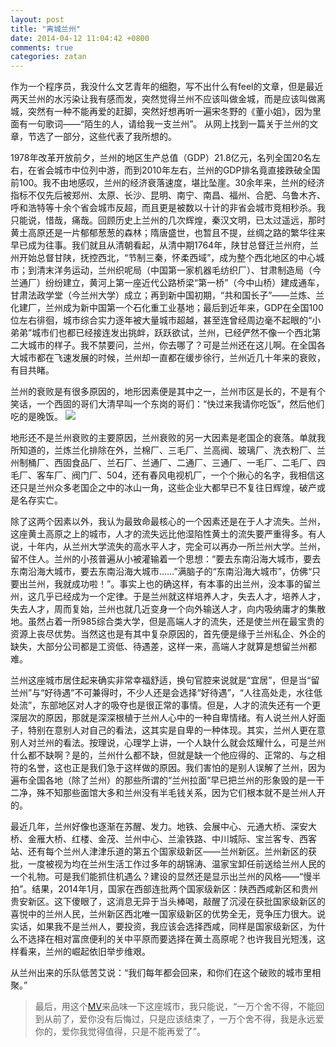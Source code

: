 ```yaml
---
layout: post
title: "离城兰州"
date: 2014-04-12 11:04:42 +0800
comments: true
categories: zatan 
---
```

作为一个程序员，我没什么文艺青年的细胞，写不出什么有feel的文章，但是最近两天兰州的水污染让我有感而发，突然觉得兰州不应该叫做金城，而是应该叫做离城，突然有一种不能再爱的赶脚，突然好想再听一遍宋冬野的《董小姐》，因为里面有一句歌词——“陌生的人，请给我一支兰州”。 从网上找到一篇关于兰州的文章，节选了一部分，这些代表了我所想的。

1978年改革开放前夕，兰州的地区生产总值（GDP）21.8亿元，名列全国20名左右，在省会城市中位列中游，而到2010年左右，兰州的GDP排名竟直接跌破全国前100。我不由地感叹，兰州的经济衰落速度，堪比坠崖。30余年来，兰州的经济指标不仅先后被郑州、太原、长沙、昆明、南宁、南昌、福州、合肥、乌鲁木齐、呼和浩特等十余个省会城市反超，而且更是被数以十计的非省会城市竞相秒杀。我只能说，惜哉，痛哉。回顾历史上兰州的几次辉煌，秦汉文明，已太过遥远，那时黄土高原还是一片郁郁葱葱的森林；隋唐盛世，也暂且不提，丝绸之路的繁华往来早已成为往事。我们就且从清朝看起，从清中期1764年，陕甘总督迁兰州府，兰州开始总督甘陕，抚控西北，“节制三秦，怀柔西域”，成为整个西北地区的中心城市；到清末洋务运动，兰州织呢局（中国第一家机器毛纺织厂）、甘肃制造局（今兰通厂）纷纷建立，黄河上第一座近代公路桥梁“第一桥”（今中山桥）建成通车，甘肃法政学堂（今兰州大学）成立；再到新中国初期，“共和国长子”——兰炼、兰化建厂，兰州成为新中国第一个石化重工业基地；最后到近年来，GDP在全国100位左右徘徊，城市综合实力逐年被大量城市超越，甚至连曾经周边毫不起眼的“小弟弟”城市们也都已经接连发出挑衅，跃跃欲试，兰州，已经俨然不像一个西北第二大城市的样子。我不禁要问，兰州，你去哪了？可是兰州还在这儿啊。在全国各大城市都在飞速发展的时候，兰州却一直都在缓步徐行，兰州近几十年来的衰败，有目共睹。

兰州的衰败是有很多原因的，地形因素便是其中之一，兰州市区是长的，不是有个笑话，一个西固的哥们大清早叫一个东岗的哥们：“快过来我请你吃饭”，然后他们吃的是晚饭。
![](http://a2bgeekblog.qiniudn.com/image/png/lanzhou.png)

地形还不是兰州衰败的主要原因，兰州衰败的另一大因素是老国企的衰落。单就我所知道的，兰炼兰化排除在外，兰棉厂、三毛厂、兰高阀、玻璃厂、洗衣粉厂、兰州制桶厂、西固食品厂、兰石厂、兰通厂、二通厂、三通厂、一毛厂、二毛厂、四毛厂、客车厂、阀门厂、504，还有春风电视机厂，一个个揪心的名字，我相信这还只是兰州众多老国企之中的冰山一角，这些企业大都早已不复往日辉煌，破产或是名存实亡。

除了这两个因素以外，我认为最致命最核心的一个因素还是在于人才流失。兰州，这座黄土高原之上的城市，人才的流失远比他湿陷性黄土的流失要严重得多。有人说，十年内，从兰州大学流失的高水平人才，完全可以再办一所兰州大学。兰州，留不住人。兰州的小孩普遍从小被灌输着一个思想：“要去东南沿海大城市，要去东南沿海大城市，要去东南沿海大城市……”满脑子的“东南沿海大城市”，仿佛“只要出兰州，我就成功啦！”。事实上也的确这样，有本事的出兰州，没本事的留兰州，这几乎已经成为一个定律。于是兰州就这样培养人才，失去人才，培养人才，失去人才，周而复始，兰州也就几近变身一个向外输送人才，向内吸纳庸才的集散地。虽然占着一所985综合类大学，但是高端人才的流失，还是使兰州在最宝贵的资源上丧尽优势。当然这也是有其中复杂原因的，首先便是缘于兰州私企、外企的缺失，大部分公司都是工资低、待遇差，这样一来，高端人才就算是想留兰州都难。

兰州这座城市居住起来确实非常幸福舒适，换句官腔来说就是“宜居”，但是当“留兰州”与“好待遇”不可兼得时，不少人还是会选择“好待遇”，“人往高处走，水往低处流”，东部地区对人才的吸夺也是很正常的事情。但是，人才的流失还有一个更深层次的原因，那就是深深根植于兰州人心中的一种自卑情绪。有人说兰州人好面子，特别在意别人对自己的看法，这其实是自卑的一种体现。其实，兰州人更在意别人对兰州的看法。按理说，心理学上讲，一个人缺什么就会炫耀什么，可是兰州什么都不缺啊？是的，兰州什么都不缺，但就是缺一个他应得的、正常的、与之相符的名誉，这也正是我们急于这样做的原因。我们害怕的是别人误解了兰州，因为遍布全国各地（除了兰州）的那些所谓的“兰州拉面”早已把兰州的形象毁的是一干二净，殊不知那些面馆大多和兰州没有半毛钱关系，因为它们根本就不是兰州人开的。

最近几年，兰州好像也逐渐在苏醒、发力。地铁、会展中心、元通大桥、深安大桥、金雁大桥、红楼、金茂、兰州中心、兰渝铁路、中川城际、宝兰客专、西客站、还有每个兰州人津津乐道的第五个国家级新区——兰州新区。兰州新区的获批，一度被视为均在兰州生活工作过多年的胡锦涛、温家宝卸任前送给兰州人民的一个礼物。可是我们能抓住机遇么？建设的显然还是显示出兰州的风格——“慢半拍”。结果，2014年1月，国家在西部连批两个国家级新区：陕西西咸新区和贵州贵安新区。这下傻眼了，这消息无异于当头棒喝，敲醒了沉浸在获批国家级新区的喜悦中的兰州人民，兰州新区西北唯一国家级新区的优势全无，竞争压力很大。说实话，如果我不是兰州人，要投资，我应该会选择西咸，同样是国家级新区，为什么不选择在相对富庶便利的关中平原而要选择在黄土高原呢？也许我目光短浅，这样看来，兰州的崛起依旧举步维艰。

从兰州出来的乐队低苦艾说：“我们每年都会回来，和你们在这个破败的城市里相聚。”
> 最后，用这个[MV](http://tv.sohu.com/20111017/n322444214.shtml)来品味一下这座城市，我只能说，“一万个舍不得，不能回到从前了，爱你没有后悔过，只是应该结束了，一万个舍不得，我是永远爱你的，爱你我觉得值得，只是不能再爱了”。
